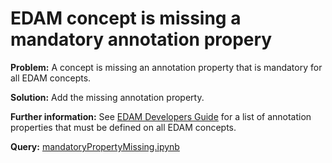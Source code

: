 # EDAM concept is missing a mandatory annotation propery

**Problem:** A concept is missing an annotation property that is mandatory for all EDAM concepts.

**Solution:** Add the missing annotation property.

**Further information:** See [EDAM Developers Guide](https://edamontologydocs.readthedocs.io/en/latest/developers_guide.html#deprecating-concepts) for a list of annotation properties that must be defined on all EDAM concepts.


**Query:** [mandatoryPropertyMissing.ipynb](https://github.com/edamontology/edamverify/blob/master/queries/mandatoryPropertyMissing.ipynb)

